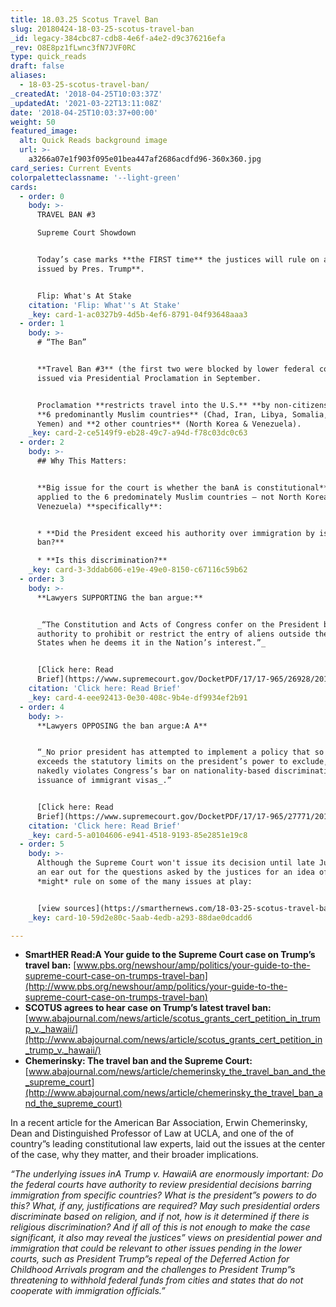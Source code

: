 ```yaml
---
title: 18.03.25 Scotus Travel Ban
slug: 20180424-18-03-25-scotus-travel-ban
_id: legacy-384cbc87-cdb8-4e6f-a4e2-d9c376216efa
_rev: O8E8pz1fLwnc3fN7JVF0RC
type: quick_reads
draft: false
aliases:
  - 18-03-25-scotus-travel-ban/
_createdAt: '2018-04-25T10:03:37Z'
_updatedAt: '2021-03-22T13:11:08Z'
date: '2018-04-25T10:03:37+00:00'
weight: 50
featured_image:
  alt: Quick Reads background image
  url: >-
    a3266a07e1f903f095e01bea447af2686acdfd96-360x360.jpg
card_series: Current Events
colorpaletteclassname: '--light-green'
cards:
  - order: 0
    body: >-
      TRAVEL BAN #3  

      Supreme Court Showdown


      Today’s case marks **the FIRST time** the justices will rule on a **policy
      issued by Pres. Trump**.


      Flip: What's At Stake
    citation: 'Flip: What''s At Stake'
    _key: card-1-ac0327b9-4d5b-4ef6-8791-04f93648aaa3
  - order: 1
    body: >-
      # “The Ban”


      **Travel Ban #3** (the first two were blocked by lower federal courts)
      issued via Presidential Proclamation in September.


      Proclamation **restricts travel into the U.S.** **by non-citizens from**
      **6 predominantly Muslim countries** (Chad, Iran, Libya, Somalia, Syria,
      Yemen) and **2 other countries** (North Korea & Venezuela).
    _key: card-2-ce5149f9-eb28-49c7-a94d-f78c03dc0c63
  - order: 2
    body: >-
      ## Why This Matters:


      **Big issue for the court is whether the banA is constitutional**A (as
      applied to the 6 predominately Muslim countries – not North Korea &
      Venezuela) **specifically**:


      * **Did the President exceed his authority over immigration by issuing the
      ban?**

      * **Is this discrimination?**
    _key: card-3-3ddab606-e19e-49e0-8150-c67116c59b62
  - order: 3
    body: >-
      **Lawyers SUPPORTING the ban argue:**


      _“The Constitution and Acts of Congress confer on the President broad
      authority to prohibit or restrict the entry of aliens outside the United
      States when he deems it in the Nation’s interest.”_


      [Click here: Read
      Brief](https://www.supremecourt.gov/DocketPDF/17/17-965/26928/20180106115022487_Trump%20v%20Hawaii%20Revised%20Petition.pdf)
    citation: 'Click here: Read Brief'
    _key: card-4-eee92413-0e30-408c-9b4e-df9934ef2b91
  - order: 4
    body: >-
      **Lawyers OPPOSING the ban argue:A A**


      “_No prior president has attempted to implement a policy that so baldly
      exceeds the statutory limits on the president’s power to exclude, or so
      nakedly violates Congress’s bar on nationality-based discrimination in the
      issuance of immigrant visas_.”


      [Click here: Read
      Brief](https://www.supremecourt.gov/DocketPDF/17/17-965/27771/20180112172848825_Trump%20v.%20Hawaii%20Brief%20in%20Opposition.pdf)
    citation: 'Click here: Read Brief'
    _key: card-5-a0104606-e941-4518-9193-85e2851e19c8
  - order: 5
    body: >-
      Although the Supreme Court won't issue its decision until late June, keep
      an ear out for the questions asked by the justices for an idea of how they
      *might* rule on some of the many issues at play:


      [view sources](https://smarthernews.com/18-03-25-scotus-travel-ban/)
    _key: card-10-59d2e80c-5aab-4edb-a293-88dae0dcadd6

---
```

* **SmartHER Read:A Your guide to the Supreme Court case on Trump’s travel ban:** [www.pbs.org/newshour/amp/politics/your-guide-to-the-supreme-court-case-on-trumps-travel-ban](http://www.pbs.org/newshour/amp/politics/your-guide-to-the-supreme-court-case-on-trumps-travel-ban)
* **SCOTUS agrees to hear case on Trump’s latest travel ban:** [www.abajournal.com/news/article/scotus_grants_cert_petition_in_trump_v._hawaii/](http://www.abajournal.com/news/article/scotus_grants_cert_petition_in_trump_v._hawaii/)
* **Chemerinsky: The travel ban and the Supreme Court:** [www.abajournal.com/news/article/chemerinsky_the_travel_ban_and_the_supreme_court](http://www.abajournal.com/news/article/chemerinsky_the_travel_ban_and_the_supreme_court)

In a recent article for the American Bar Association, Erwin Chemerinsky, Dean and Distinguished Professor of Law at UCLA, and one of the of country”s leading constitutional law experts, laid out the issues at the center of the case, why they matter, and their broader implications.

_“The underlying issues inA Trump v. HawaiiA are enormously important: Do the federal courts have authority to review presidential decisions barring immigration from specific countries? What is the president”s powers to do this? What, if any, justifications are required? May such presidential orders discriminate based on religion, and if not, how is it determined if there is religious discrimination? And if all of this is not enough to make the case significant, it also may reveal the justices” views on presidential power and immigration that could be relevant to other issues pending in the lower courts, such as President Trump”s repeal of the Deferred Action for Childhood Arrivals program and the challenges to President Trump”s threatening to withhold federal funds from cities and states that do not cooperate with immigration officials.”_